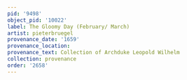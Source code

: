 ```yaml
---
pid: '9498'
object_pid: '10022'
label: The Gloomy Day (February/ March)
artist: pieterbruegel
provenance_date: '1659'
provenance_location:
provenance_text: Collection of Archduke Leopold Wilhelm
collection: provenance
order: '2658'
---
```

